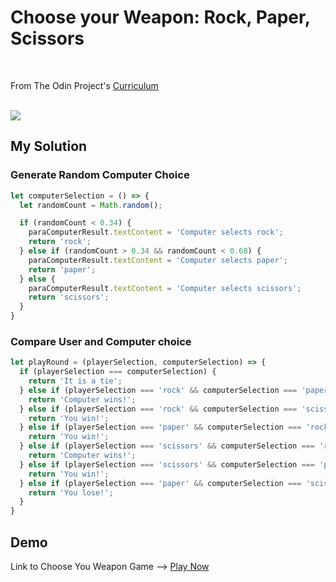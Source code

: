 <h1>Choose your Weapon: Rock, Paper, Scissors</h1>
<br />

From The Odin Project's <a href="http://www.theodinproject.com">Curriculum</a> <br /><br />


<img src="https://media.giphy.com/media/rfp9Znzj0NyWk/giphy.gif">

<h2>My Solution</h2>
<h3>Generate Random Computer Choice</h3>

```javascript
let computerSelection = () => {
  let randomCount = Math.random();

  if (randomCount < 0.34) {
    paraComputerResult.textContent = 'Computer selects rock';
    return 'rock';
  } else if (randomCount > 0.34 && randomCount < 0.68) {
    paraComputerResult.textContent = 'Computer selects paper';
    return 'paper';
  } else {
    paraComputerResult.textContent = 'Computer selects scissors';
    return 'scissors';
  }
}
```

<h3>Compare User and Computer choice</h3>

```javascript
let playRound = (playerSelection, computerSelection) => {
  if (playerSelection === computerSelection) {
    return 'It is a tie';
  } else if (playerSelection === 'rock' && computerSelection === 'paper') {
    return 'Computer wins!';
  } else if (playerSelection === 'rock' && computerSelection === 'scissors') {
    return 'You win!';
  } else if (playerSelection === 'paper' && computerSelection === 'rock') {
    return 'You win!';
  } else if (playerSelection === 'scissors' && computerSelection === 'rock') {
    return 'Computer wins!';
  } else if (playerSelection === 'scissors' && computerSelection === 'paper') {
    return 'You win!';
  } else if (playerSelection === 'paper' && computerSelection === 'scissors') {
    return 'You lose!';
  }
}
```

<h2>Demo</h2>
Link to Choose You Weapon Game --> <a href="https://ivanv257.github.io/Rock-Paper-Scissors-JavaScript-Project/">Play Now</a>





